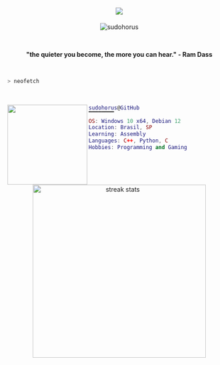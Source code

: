 <h1 align="center">
    <img src="https://readme-typing-svg.herokuapp.com/?font=Righteous&color=FF428E&size=35&center=true&vCenter=true&width=500&height=70&duration=4000&lines=Hi!+👋;+I'm+Horus!;" />
</h1>

<p align="center">
  <img src="https://komarev.com/ghpvc/?username=sudohorus&label=Profile%20views&color=blueviolet&style=flat" alt="sudohorus" />
</p>
<br>

<p align="center">
  <strong>"the quieter you become, the more you can hear." - Ram Dass</strong>
</p>
<br>

```zsh
> neofetch
```
<br>

<a href="#"><img align="left" src="https://i.imgur.com/nE36Ci0.png" width="180"/> 

```lua
sudohorus@GitHub
▔▔▔▔▔▔▔▔
OS: Windows 10 x64, Debian 12
Location: Brasil, SP
Learning: Assembly
Languages: C++, Python, C
Hobbies: Programming and Gaming
```

<br><br>

<div align=center>
  <img width=390 src="https://github-readme-streak-stats-salesp07.vercel.app/?user=sudohorus&count_private=true&theme=radical&hide_border=true&layout=compact" alt="streak stats"/>
</div>

<!--
<p align="center">
  <img src="https://github-readme-stats.vercel.app/api/wakatime?username=sudohorus&hide_border=true&theme=radical&layout=compact" />
</p>
-->




